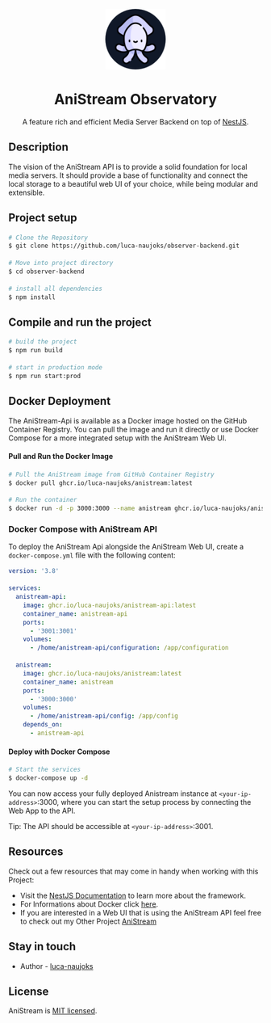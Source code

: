 <p align="center">
  <a href="http://nestjs.com/" target="blank"><img src="https://github.com/luca-naujoks/observer-backend/blob/development/public/icon.png" width="120" alt="AniStream Logo" /></a>
    <h1 align="center">AniStream Observatory</h1>
</p>

  <p align="center">A feature rich and efficient Media Server Backend on top of <a href="https://nestjs.com" target="_blank">NestJS</a>.
  </p>
</p>

## Description

The vision of the AniStream API is to provide a solid foundation for local media servers.
It should provide a base of functionality and connect the local storage to a beautiful web UI of your choice, while being modular and extensible.

## Project setup

```bash
# Clone the Repository
$ git clone https://github.com/luca-naujoks/observer-backend.git

# Move into project directory
$ cd observer-backend

# install all dependencies
$ npm install
```

## Compile and run the project

```bash
# build the project
$ npm run build

# start in production mode
$ npm run start:prod
```

## Docker Deployment

The AniStream-Api is available as a Docker image hosted on the GitHub Container Registry. You can pull the image and run it directly or use Docker Compose for a more integrated setup with the AniStream Web UI.

#### Pull and Run the Docker Image

```bash
# Pull the AniStream image from GitHub Container Registry
$ docker pull ghcr.io/luca-naujoks/anistream:latest

# Run the container
$ docker run -d -p 3000:3000 --name anistream ghcr.io/luca-naujoks/anistream:latest
```

### Docker Compose with AniStream API

To deploy the AniStream Api alongside the AniStream Web UI, create a `docker-compose.yml` file with the following content:

```yaml
version: '3.8'

services:
  anistream-api:
    image: ghcr.io/luca-naujoks/anistream-api:latest
    container_name: anistream-api
    ports:
      - '3001:3001'
    volumes:
      - /home/anistream-api/configuration: /app/configuration

  anistream:
    image: ghcr.io/luca-naujoks/anistream:latest
    container_name: anistream
    ports:
      - '3000:3000'
    volumes:
      - /home/anistream-api/config: /app/config
    depends_on:
      - anistream-api
```

#### Deploy with Docker Compose

```bash
# Start the services
$ docker-compose up -d
```

You can now access your fully deployed Anistream instance at `<your-ip-address>`:3000, where you can start the setup process by connecting the Web App to the API.

Tip: The API should be accessible at `<your-ip-address>`:3001.

## Resources

Check out a few resources that may come in handy when working with this Project:

- Visit the [NestJS Documentation](https://docs.nestjs.com) to learn more about the framework.
- For Informations about Docker click [here](https://docs.docker.com).
- If you are interested in a Web UI that is using the AniStream API feel free to check out my Other Project [AniStream](https://github.com/luca-naujoks/observer)

## Stay in touch

- Author - [luca-naujoks](https://github.com/luca-naujoks)

## License

AniStream is [MIT licensed](https://github.com/luca-naujoks/observer-backend/blob/development/LICENSE).
